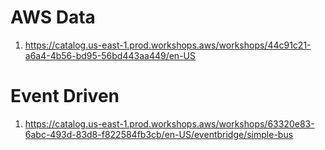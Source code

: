 # AWS Data 
1. https://catalog.us-east-1.prod.workshops.aws/workshops/44c91c21-a6a4-4b56-bd95-56bd443aa449/en-US

# Event Driven
1. https://catalog.us-east-1.prod.workshops.aws/workshops/63320e83-6abc-493d-83d8-f822584fb3cb/en-US/eventbridge/simple-bus
